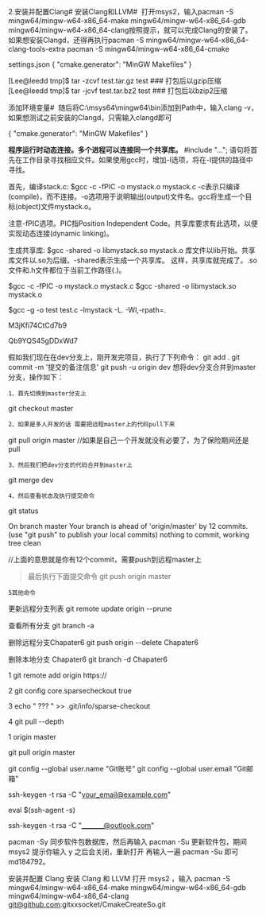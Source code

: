 2.安装并配置Clang#
安装Clang和LLVM#
​ 打开msys2，输入pacman -S mingw64/mingw-w64-x86_64-make mingw64/mingw-w64-x86_64-gdb mingw64/mingw-w64-x86_64-clang按照提示，就可以完成Clang的安装了。如果想安装Clangd，还得再执行pacman -S mingw64/mingw-w64-x86_64-clang-tools-extra
pacman -S mingw64/mingw-w64-x86_64-cmake


settings.json
{
    "cmake.generator": "MinGW Makefiles"
}


[Lee@leedd tmp]$ tar -zcvf  test.tar.gz    test        ### 打包后以gzip压缩
[Lee@leedd tmp]$ tar -jcvf  test.tar.bz2   test        ### 打包后以bzip2压缩

添加环境变量#
​ 随后将C:\msys64\mingw64\bin添加到Path中，输入clang -v，如果想测试之前安装的Clangd，只需输入clangd即可



{
    "cmake.generator": "MinGW Makefiles"
}





**程序运行时动态连接。多个进程可以连接同一个共享库。**
#include "..."; 语句将首先在工作目录寻找相应文件。如果使用gcc时，增加-I选项，将在-I提供的路径中寻找。

首先，编译stack.c:
$gcc -c -fPIC -o mystack.o mystack.c
-c表示只编译(compile)，而不连接。-o选项用于说明输出(output)文件名。gcc将生成一个目标(object)文件mystack.o。

注意-fPIC选项。PIC指Position Independent Code。共享库要求有此选项，以便实现动态连接(dynamic linking)。

生成共享库:
$gcc -shared -o libmystack.so mystack.o
库文件以lib开始。共享库文件以.so为后缀。-shared表示生成一个共享库。
这样，共享库就完成了。.so文件和.h文件都位于当前工作路径(.)。

$gcc -c -fPIC -o mystack.o mystack.c
$gcc -shared -o libmystack.so mystack.o


$gcc -g -o test test.c -lmystack -L. -Wl,-rpath=.

M3jKfi74CtCd7b9

Qb9YQS45gDDxWd7

假如我们现在在dev分支上，刚开发完项目，执行了下列命令：
git  add .
git  commit -m '提交的备注信息'
git  push -u origin dev
想将dev分支合并到master分支，操作如下：

    1、首先切换到master分支上

git  checkout master

    2、如果是多人开发的话 需要把远程master上的代码pull下来

git pull origin master
//如果是自己一个开发就没有必要了，为了保险期间还是pull

    3、然后我们把dev分支的代码合并到master上

git  merge dev

    4、然后查看状态及执行提交命令

git status

On branch master
Your branch is ahead of 'origin/master' by 12 commits.
  (use "git push" to publish your local commits)
nothing to commit, working tree clean

//上面的意思就是你有12个commit，需要push到远程master上 
> 最后执行下面提交命令
git push origin master

    5其他命令

更新远程分支列表
git remote update origin --prune

查看所有分支
git branch -a

删除远程分支Chapater6
git push origin --delete Chapater6

删除本地分支 Chapater6
git branch -d  Chapater6



1 git remote add origin https://

2 git config core.sparsecheckout true

3 echo "  ???  " >> .git/info/sparse-checkout

4 git pull --depth 

1 origin master

git pull origin master

git config --global user.name "Git账号" git config --global user.email "Git邮箱"

ssh-keygen -t rsa -C "your_email@example.com"

eval $(ssh-agent -s)


ssh-keygen -t rsa -C "_______@outlook.com"


pacman -Sy 同步软件包数据库，然后再输入 pacman -Su 更新软件包，期间 msys2 提示你输入 y 之后会关闭，重新打开 再输入一遍 pacman -Su 即可 md184792。

安装并配置 Clang
安装 Clang 和 LLVM
打开 msys2 ，输入 pacman -S mingw64/mingw-w64-x86_64-make mingw64/mingw-w64-x86_64-gdb mingw64/mingw-w64-x86_64-clang
git@github.com:gitxxsocket/CmakeCreateSo.git
